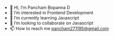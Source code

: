 - 👋 Hi, I’m Pancham Bopanna D
- 👀 I’m interested in Frontend Development
- 🌱 I’m currently learning Javascript
- 💞️ I’m looking to collaborate on Javascript
- 📫 How to reach me pancham271195@gmail.com

<!---
panchambopanna/panchambopanna is a ✨ special ✨ repository because its `README.md` (this file) appears on your GitHub profile.
You can click the Preview link to take a look at your changes.
--->
